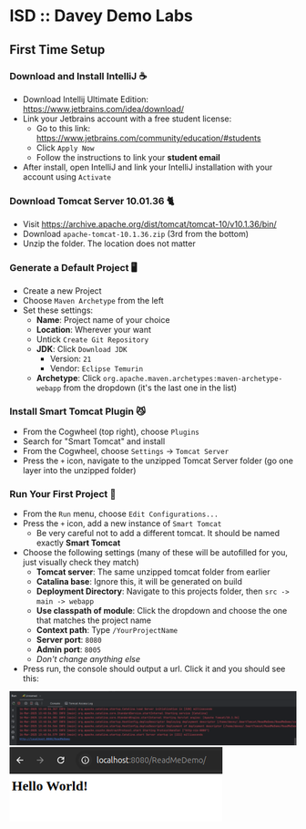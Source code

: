 # ISD :: Davey Demo Labs

## First Time Setup
### Download and Install IntelliJ ☕
- Download Intellij Ultimate Edition: https://www.jetbrains.com/idea/download/
- Link your Jetbrains account with a free student license:
  - Go to this link: https://www.jetbrains.com/community/education/#students
  - Click `Apply Now`
  - Follow the instructions to link your **student email**
- After install, open IntelliJ and link your IntelliJ installation with your account using `Activate`

### Download Tomcat Server 10.01.36 🐈
- Visit https://archive.apache.org/dist/tomcat/tomcat-10/v10.1.36/bin/
- Download `apache-tomcat-10.1.36.zip` (3rd from the bottom)
- Unzip the folder. The location does not matter

### Generate a Default Project 🖥️
- Create a new Project
- Choose `Maven Archetype` from the left
- Set these settings:
  - **Name**: Project name of your choice
  - **Location**: Wherever your want
  - Untick `Create Git Repository`
  - **JDK**: Click `Download JDK`
    - Version: `21`
    - Vendor: `Eclipse Temurin`
  - **Archetype**: Click `org.apache.maven.archetypes:maven-archetype-webapp` from the dropdown (it's the last one in the list)
 
### Install Smart Tomcat Plugin 😼
- From the Cogwheel (top right), choose `Plugins`
- Search for "Smart Tomcat" and install
- From the Cogwheel, choose `Settings` -> `Tomcat Server`
- Press the `+` icon, navigate to the unzipped Tomcat Server folder (go one layer into the unzipped folder)

### Run Your First Project 🏃
- From the `Run` menu, choose `Edit Configurations...`
- Press the `+` icon, add a new instance of `Smart Tomcat`
  - Be very careful not to add a different tomcat. It should be named exactly **Smart Tomcat**
- Choose the following settings (many of these will be autofilled for you, just visually check they match)
  - **Tomcat server**: The same unzipped tomcat folder from earlier
  - **Catalina base**: Ignore this, it will be generated on build
  - **Deployment Directory**: Navigate to this projects folder, then `src -> main -> webapp`
  - **Use classpath of module**: Click the dropdown and choose the one that matches the project name
  - **Context path**: Type `/YourProjectName`
  - **Server port**: `8080`
  - **Admin port**: `8005`
  - _Don't change anything else_
- Press run, the console should output a url. Click it and you should see this:

![Screenshot of console output](/Images/console.png)
![Screenshot of live server](/Images/url.png)
